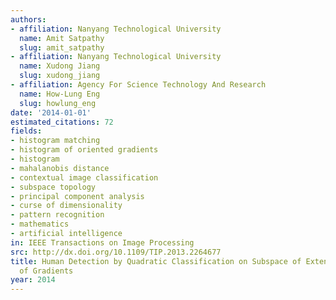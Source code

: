 ```yaml
---
authors:
- affiliation: Nanyang Technological University
  name: Amit Satpathy
  slug: amit_satpathy
- affiliation: Nanyang Technological University
  name: Xudong Jiang
  slug: xudong_jiang
- affiliation: Agency For Science Technology And Research
  name: How-Lung Eng
  slug: howlung_eng
date: '2014-01-01'
estimated_citations: 72
fields:
- histogram matching
- histogram of oriented gradients
- histogram
- mahalanobis distance
- contextual image classification
- subspace topology
- principal component analysis
- curse of dimensionality
- pattern recognition
- mathematics
- artificial intelligence
in: IEEE Transactions on Image Processing
src: http://dx.doi.org/10.1109/TIP.2013.2264677
title: Human Detection by Quadratic Classification on Subspace of Extended Histogram
  of Gradients
year: 2014
---
```

